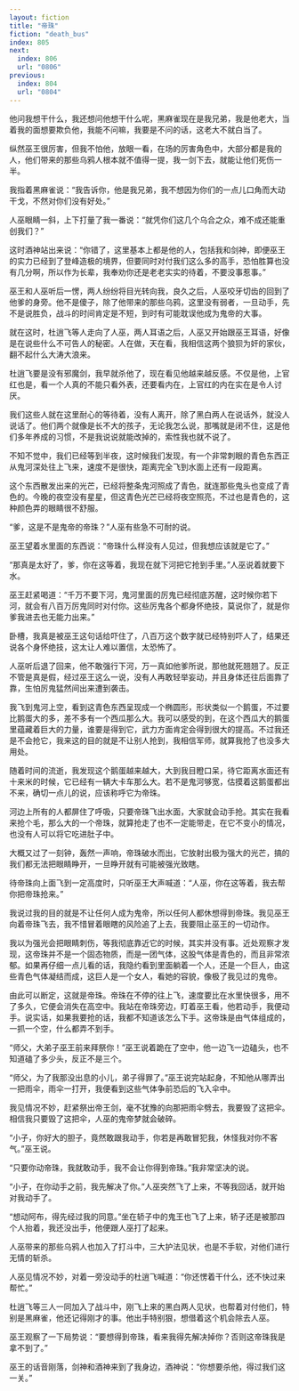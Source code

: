 ```yaml
---
layout: fiction
title: "帝珠"
fiction: "death_bus"
index: 805
next:
  index: 806
  url: "0806"
previous:
  index: 804
  url: "0804"
---
```

他问我想干什么，我还想问他想干什么呢，黑麻雀现在是我兄弟，我是他老大，当着我的面想要欺负他，我能不问嘛，我要是不问的话，这老大不就白当了。

纵然巫王很厉害，但我不怕他，放眼一看，在场的厉害角色中，大部分都是我的人，他们带来的那些乌鸦人根本就不值得一提，我一剑下去，就能让他们死伤一半。

我指着黑麻雀说：“我告诉你，他是我兄弟，我不想因为你们的一点儿口角而大动干戈，不然对你们没有好处。”

人巫眼睛一斜，上下打量了我一番说：“就凭你们这几个乌合之众，难不成还能重创我们？”

这时酒神站出来说：“你错了，这里基本上都是他的人，包括我和剑神，即便巫王的实力已经到了登峰造极的境界，但要同时对付我们这么多的高手，恐怕胜算也没有几分啊，所以作为长辈，我奉劝你还是老老实实的待着，不要没事惹事。”

巫王和人巫听后一愣，两人纷纷将目光转向我，良久之后，人巫咬牙切齿的回到了他爹的身旁。他不是傻子，除了他带来的那些乌鸦，这里没有弱者，一旦动手，先不是说胜负，战斗的时间肯定是不短，到时有可能耽误他成为鬼帝的大事。

就在这时，杜逍飞等人走向了人巫，两人耳语之后，人巫又开始跟巫王耳语，好像是在说些什么不可告人的秘密。人在做，天在看，我相信这两个狼狈为奸的家伙，翻不起什么大涛大浪来。

杜逍飞要是没有邪魔剑，我早就杀他了，现在看见他越来越反感。不仅是他，上官红也是，看一个人真的不能只看外表，还要看内在，上官红的内在实在是令人讨厌。

我们这些人就在这里耐心的等待着，没有人离开，除了黑白两人在说话外，就没人说话了。他们两个就像是长不大的孩子，无论我怎么说，那嘴就是闭不住，这是他们多年养成的习惯，不是我说说就能改掉的，索性我也就不说了。

不知不觉中，我们已经等到半夜，这时候我们发现，有一个非常刺眼的青色东西正从鬼河深处往上飞来，速度不是很快，距离完全飞到水面上还有一段距离。

这个东西散发出来的光芒，已经将整条鬼河照成了青色，就连那些鬼头也变成了青色的。今晚的夜空没有星星，但这青色光芒已经将夜空照亮，不过也是青色的，这种颜色弄的眼睛很不舒服。

“爹，这是不是鬼帝的帝珠？”人巫有些急不可耐的说。

巫王望着水里面的东西说：“帝珠什么样没有人见过，但我想应该就是它了。”

“那真是太好了，爹，你在这等着，我现在就下河把它抢到手里。”人巫说着就要下水。

巫王赶紧喝道：“千万不要下河，鬼河里面的厉鬼已经彻底苏醒，这时候你若下河，就会有八百万厉鬼同时对付你。这些厉鬼各个都身怀绝技，莫说你了，就是你爹我进去也无能力出来。”

卧槽，我真是被巫王这句话给吓住了，八百万这个数字就已经特别吓人了，结果还说各个身怀绝技，这太让人难以置信，太恐怖了。

人巫听后退了回来，他不敢强行下河，万一真如他爹所说，那他就死翘翘了。反正不管是真是假，经过巫王这么一说，没有人再敢轻举妄动，并且身体还往后面靠了靠，生怕厉鬼猛然间出来遭到袭击。

我飞到鬼河上空，看到这青色东西呈现成一个椭圆形，形状类似一个鹅蛋，不过要比鹅蛋大的多，差不多有一个西瓜那么大。我可以感受的到，在这个西瓜大的鹅蛋里蕴藏着巨大的力量，谁要是得到它，武力方面肯定会得到很大的提高。不过我还是不会抢它，我来这的目的就是不让别人抢到，我相信军师，就算我抢了也没多大用处。

随着时间的流逝，我发现这个鹅蛋越来越大，大到我目瞪口呆，待它距离水面还有十来米的时候，它已经有一辆大卡车那么大。若不是鬼河够宽，估摸着这鹅蛋都出不来，确切一点儿的说，应该称呼它为帝珠。

河边上所有的人都屏住了呼吸，只要帝珠飞出水面，大家就会动手抢。其实在我看来抢个毛，那么大的一个帝珠，就算抢走了也不一定能带走，在它不变小的情况，也没有人可以将它吃进肚子中。

大概又过了一刻钟，轰然一声响，帝珠破水而出，它放射出极为强大的光芒，搞的我们都无法把眼睛睁开，一旦睁开就有可能被强光致瞎。

待帝珠向上面飞到一定高度时，只听巫王大声喊道：“人巫，你在这等着，我去帮你把帝珠抢来。”

我说过我的目的就是不让任何人成为鬼帝，所以任何人都休想得到帝珠。我见巫王向着帝珠飞去，我不惜冒着眼瞎的风险追了上去，我要阻止巫王的一切动作。

我以为强光会把眼睛刺伤，等我彻底靠近它的时候，其实并没有事。近处观察才发现，这帝珠并不是一个固态物质，而是一团气体，这股气体是青色的，而且非常浓郁。如果再仔细一点儿看的话，我隐约看到里面躺着一个人，还是一个巨人，由这些青色气体凝结而成，这巨人是一个女人，看她的容貌，像极了我见过的鬼帝。

由此可以断定，这就是帝珠。帝珠在不停的往上飞，速度要比在水里快很多，用不了多久，它便会消失在高空中。我站在帝珠旁边，盯着巫王看，他若动手，我便动手。说实话，如果我要抢的话，我都不知道该怎么下手。这帝珠是由气体组成的，一抓一个空，什么都弄不到手。

“师父，大弟子巫王前来拜祭你！”巫王说着跪在了空中，他一边飞一边磕头，也不知道磕了多少头，反正不是三个。

“师父，为了我那没出息的小儿，弟子得罪了。”巫王说完站起身，不知他从哪弄出一把雨伞，雨伞一打开，我便看到这些气体争前恐后的飞入伞中。

我见情况不妙，赶紧祭出帝王剑，毫不犹豫的向那把雨伞劈去，我要毁了这把伞。相信我只要毁了这把伞，人巫的鬼帝梦就会破碎。

“小子，你好大的胆子，竟然敢跟我动手，你若是再敢冒犯我，休怪我对你不客气。”巫王说。

“只要你动帝珠，我就敢动手，我不会让你得到帝珠。”我非常坚决的说。

“小子，在你动手之前，我先解决了你。”人巫突然飞了上来，不等我回话，就开始对我动手了。

“想动阿布，得先经过我的同意。”坐在轿子中的鬼王也飞了上来，轿子还是被那四个人抬着，我还没出手，他便跟人巫打了起来。

人巫带来的那些乌鸦人也加入了打斗中，三大护法见状，也是不手软，对他们进行无情的斩杀。

人巫见情况不妙，对着一旁没动手的杜逍飞喊道：“你还愣着干什么，还不快过来帮忙。”

杜逍飞等三人一同加入了战斗中，刚飞上来的黑白两人见状，也帮着对付他们，特别是黑麻雀，他还记得刚才的事。他出手特别狠，想借着这个机会除去人巫。

巫王观察了一下局势说：“要想得到帝珠，看来我得先解决掉你？否则这帝珠我是拿不到了。”

巫王的话音刚落，剑神和酒神来到了我身边，酒神说：“你想要杀他，得过我们这一关。”